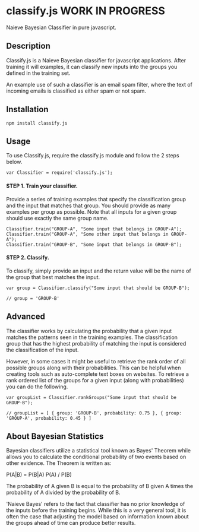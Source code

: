 classify.js WORK IN PROGRESS
===========

Naieve Bayesian Classifier in pure javascript.

Description
---------
Classify.js is a Naieve Bayesian classifier for javascript applications. After training it will examples, it can classify new inputs into the groups you defined in the training set. 

An example use of such a classifier is an email spam filter, where the text of incoming emails is classified as either spam or not spam. 

Installation
---------

    npm install classify.js

Usage 
---------
    
To use Classify.js, require the classify.js module and follow the 2 steps below.
<!-- language: lang-js -->
    var Classifier = require('classify.js');

#### STEP 1. Train your classifier.

Provide a series of training examples that specify the classification group and the input that matches that group. You should provide as many examples per group as possible. Note that all inputs for a given group should use exactly the same group name. 

    Classifier.train("GROUP-A", "Some input that belongs in GROUP-A");
    Classifier.train("GROUP-A", "Some other input that belongs in GROUP-A");
    Classifier.train("GROUP-B", "Some input that belongs in GROUP-B");

#### STEP 2. Classify.

To classify, simply provide an input and the return value will be the name of the group that best matches the input. 

    var group = Classifier.classify("Some input that should be GROUP-B");

    // group = 'GROUP-B'

Advanced 
---------

The classifier works by calculating the probability that a given input matches the patterns seen in the training examples. The classification group that has the highest probability of matching the input is considered the classification of the input. 

However, in some cases it might be useful to retrieve the rank order of all possible groups along with their probabilities. This can be helpful when creating tools such as auto-complete text boxes on websites. To retrieve a rank ordered list of the groups for a given input (along with probabilities) you can do the following. 

    var groupList = Classifier.rankGroups("Some input that should be GROUP-B");
    
    // groupList = [ { group: 'GROUP-B', probability: 0.75 }, { group: 'GROUP-A', probability: 0.45 } ]

About Bayesian Statistics 
---------
Bayesian classifiers utilize a statistical tool known as Bayes' Theorem while allows you to calculate the conditional probability of two events based on other evidence. The Theorem is written as:

P(A|B) = P(B|A) P(A) / P(B)

The probability of A given B is equal to the probability of B given A times the probability of A divided by the probability of B. 

'Naieve Bayes' refers to the fact that classifier has no prior knowledge of the inputs before the training begins. While this is a very general tool, it is often the case that adjusting the model based on information known about the groups ahead of time can produce better results. 
